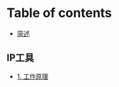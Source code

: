 # Table of contents

* [简述](README.md)

## IP工具 <a href="#IP_Tool" id="IP_Tool"></a>

* [1. 工作原理](IP\_Tool/1.-gong-zuo-yuan-li.md)
